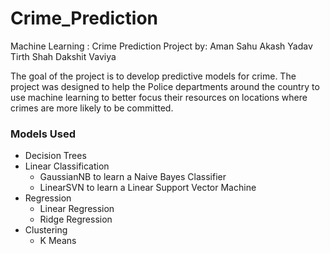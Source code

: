 # Crime_Prediction
Machine Learning : Crime Prediction Project 
by: Aman Sahu
    Akash Yadav
    Tirth Shah
    Dakshit Vaviya

The goal of the project is to develop predictive models for crime. The project was designed to help the Police departments around the country to use machine learning to better focus their resources on locations where crimes are more likely to be committed.

### Models Used

- Decision Trees
- Linear Classification
  - GaussianNB to learn a Naive Bayes Classifier
  - LinearSVN to learn a Linear Support Vector Machine
- Regression
  - Linear Regression
  - Ridge Regression
- Clustering 
  - K Means 
